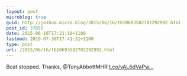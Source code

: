 ```yaml
---
layout: post
microblog: true
guid: http://joshua.micro.blog/2015/06/16/t610693582702292992.html
post_id: 37855
date: 2015-06-16T17:21:10+1100
lastmod: 2019-07-30T17:41:31+1100
type: post
url: /2015/06/16/t610693582702292992.html
---
```

Boat stopped. Thanks, @TonyAbbottMHR  [t.co/vAL6dVaPw...](https://t.co/vAL6dVaPwV)
